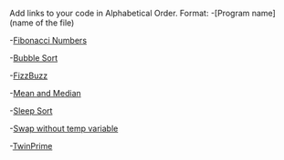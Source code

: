 Add links to your code in Alphabetical Order.
Format: -[Program name](name of the file)

-[Fibonacci Numbers](Fibonacci.cs)

-[Bubble Sort](BubbleSort.cs)

-[FizzBuzz](FizzBuzz.cs)

-[Mean and Median](MeanAndMedian.cs)

-[Sleep Sort](SleepSort.cs)

-[Swap without temp variable](No_temp_swap.cs)

-[TwinPrime](TwinPrime.cs)




